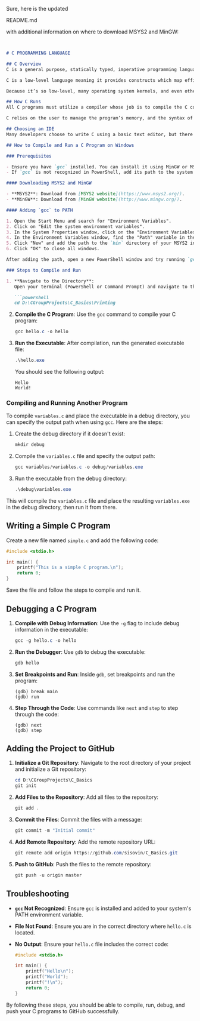 Sure, here is the updated

README.md

 with additional information on where to download MSYS2 and MinGW:

```markdown


# C PROGRAMMING LANGUAGE

## C Overview
C is a general purpose, statically typed, imperative programming language that was founded in 1972 by Dennis Ritchie and Ken Thompson at Bell Laboratories.

C is a low-level language meaning it provides constructs which map efficiently to typical machine instructions. Basically, it’s a more user-friendly way to write low-level programs. Instead of pulling your hair out writing low-level code in an assembly language, you can abstract a lot of the fuss and write equivalent programs in C.

Because it’s so low-level, many operating system kernels, and even other programming languages are implemented at least in part, using C. And many modern programming languages today borrow syntax and best practices from C.

## How C Runs
All C programs must utilize a compiler whose job is to compile the C code down into machine code readable by the computer. So anytime you want to run a C program you have to compile it first.

C relies on the user to manage the program’s memory, and the syntax of C is largely influenced by the B programming language.

## Choosing an IDE
Many developers choose to write C using a basic text editor, but there are also more specialized integrated development environments, some of the most popular include Code Blocks, Eclipse, and NetBeans. For me, I like to use Visual Studio Code for my C programming.

## How to Compile and Run a C Program on Windows

### Prerequisites

- Ensure you have `gcc` installed. You can install it using MinGW or MSYS2.
- If `gcc` is not recognized in PowerShell, add its path to the system's PATH environment variable.

#### Downloading MSYS2 and MinGW

- **MSYS2**: Download from [MSYS2 website](https://www.msys2.org/).
- **MinGW**: Download from [MinGW website](http://www.mingw.org/).

#### Adding `gcc` to PATH

1. Open the Start Menu and search for "Environment Variables".
2. Click on "Edit the system environment variables".
3. In the System Properties window, click on the "Environment Variables" button.
4. In the Environment Variables window, find the "Path" variable in the "System variables" section and select it. Click "Edit".
5. Click "New" and add the path to the `bin` directory of your MSYS2 installation (e.g., `D:\msys64\mingw64\bin`).
6. Click "OK" to close all windows.

After adding the path, open a new PowerShell window and try running `gcc --version` again.

### Steps to Compile and Run

1. **Navigate to the Directory**:
   Open your terminal (PowerShell or Command Prompt) and navigate to the directory where your `hello.c` file is located:

   ```powershell
   cd D:\CGroupProjects\C_Basics\Printing
   ```

2. **Compile the C Program**:
   Use the `gcc` command to compile your C program:

   ```powershell
   gcc hello.c -o hello
   ```

3. **Run the Executable**:
   After compilation, run the generated executable file:

   ```powershell
   .\hello.exe
   ```

   You should see the following output:

   ```
   Hello
   World!
   ```

### Compiling and Running Another Program

To compile `variables.c` and place the executable in a debug directory, you can specify the output path when using `gcc`. Here are the steps:

1. Create the debug directory if it doesn't exist:

   ```powershell
   mkdir debug
   ```

2. Compile the `variables.c` file and specify the output path:

   ```powershell
   gcc variables/variables.c -o debug/variables.exe
   ```

3. Run the executable from the debug directory:

   ```powershell
   .\debug\variables.exe
   ```

This will compile the `variables.c` file and place the resulting `variables.exe` in the debug
 directory, then run it from there.

## Writing a Simple C Program

Create a new file named `simple.c` and add the following code:

```c
#include <stdio.h>

int main() {
    printf("This is a simple C program.\n");
    return 0;
}
```

Save the file and follow the steps to compile and run it.

## Debugging a C Program

1. **Compile with Debug Information**:
   Use the `-g` flag to include debug information in the executable:

   ```powershell
   gcc -g hello.c -o hello
   ```

2. **Run the Debugger**:
   Use `gdb` to debug the executable:

   ```powershell
   gdb hello
   ```

3. **Set Breakpoints and Run**:
   Inside `gdb`, set breakpoints and run the program:

   ```gdb
   (gdb) break main
   (gdb) run
   ```

4. **Step Through the Code**:
   Use commands like `next` and `step` to step through the code:

   ```gdb
   (gdb) next
   (gdb) step
   ```

## Adding the Project to GitHub

1. **Initialize a Git Repository**:
   Navigate to the root directory of your project and initialize a Git repository:

   ```powershell
   cd D:\CGroupProjects\C_Basics
   git init
   ```

2. **Add Files to the Repository**:
   Add all files to the repository:

   ```powershell
   git add .
   ```

3. **Commit the Files**:
   Commit the files with a message:

   ```powershell
   git commit -m "Initial commit"
   ```

4. **Add Remote Repository**:
   Add the remote repository URL:

   ```powershell
   git remote add origin https://github.com/sisovin/C_Basics.git
   ```

5. **Push to GitHub**:
   Push the files to the remote repository:

   ```powershell
   git push -u origin master
   ```

## Troubleshooting

- **`gcc` Not Recognized**:
  Ensure `gcc` is installed and added to your system's PATH environment variable.

- **File Not Found**:
  Ensure you are in the correct directory where `hello.c` is located.

- **No Output**:
  Ensure your `hello.c` file includes the correct code:

  ```c
  #include <stdio.h>

  int main() {
      printf("Hello\n");
      printf("World");
      printf("!\n");
      return 0;
  }
  ```

By following these steps, you should be able to compile, run, debug, and push your C programs to GitHub successfully.

```
